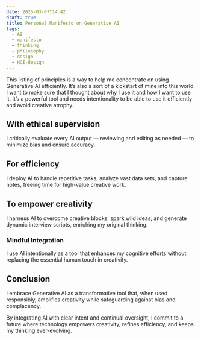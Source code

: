 ```yaml
---
date: 2025-03-07T14:42
draft: true
title: Personal Manifesto on Generative AI
tags:
  - AI
  - manifesto
  - thinking
  - philosophy
  - design
  - HCI-design
---
```

This listing of principles is a way to help me concentrate on using Generative AI efficiently. It’s also a sort of a kickstart of mine into this world. I want to make sure that I thought about why I use it and how I want to use it. It’s a powerful tool and needs intentionality to be able to use it efficiently and avoid creative atrophy.

## With ethical supervision

I critically evaluate every AI output — reviewing and editing as needed — to minimize bias and ensure accuracy.

## For efficiency

I deploy AI to handle repetitive tasks, analyze vast data sets, and capture notes, freeing time for high-value creative work.

## To empower creativity

I harness AI to overcome creative blocks, spark wild ideas, and generate dynamic interview scripts, enriching my original thinking.

### Mindful Integration

I use AI intentionally as a tool that enhances my cognitive efforts without replacing the essential human touch in creativity.

## Conclusion

I embrace Generative AI as a transformative tool that, when used responsibly, amplifies creativity while safeguarding against bias and complacency.

By integrating AI with clear intent and continual oversight, I commit to a future where technology empowers creativity, refines efficiency, and keeps my thinking ever-evolving.